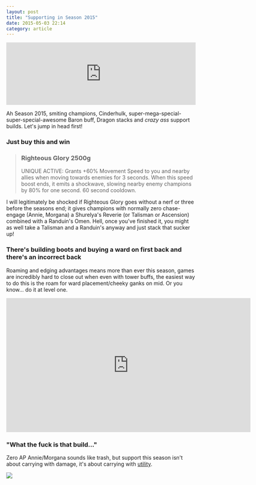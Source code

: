 ```yaml
---
layout: post
title: "Supporting in Season 2015"
date: 2015-05-03 22:14
category: article
---
```


<iframe width="100%" height="166" scrolling="no" frameborder="no" src="https://w.soundcloud.com/player/?url=https%3A//api.soundcloud.com/tracks/59824094&amp;color=ff5500&amp;auto_play=false&amp;hide_related=false&amp;show_comments=true&amp;show_user=true&amp;show_reposts=false"></iframe>

Ah Season 2015, smiting champions, Cinderhulk, super-mega-special-super-special-awesome Baron buff, Dragon stacks and *crazy ass* support builds. Let's jump in head first!

### Just buy this and win

> ### Righteous Glory 2500g
> UNIQUE ACTIVE: Grants +60% Movement Speed to you and nearby allies when moving towards enemies for 3 seconds. When this speed boost ends, it emits a shockwave, slowing nearby enemy champions by 80% for one second. 60 second cooldown.

I will legitimately be shocked if Righteous Glory goes without a nerf or three before the seasons end; it gives champions with normally zero chase-engage (Annie, Morgana) a Shurelya's Reverie (or Talisman or Ascension) combined with a Randuin's Omen. Hell, once you've finished it, you might as well take a Talisman and a Randuin's anyway and just stack that sucker up!

### There's building boots and buying a ward on first back and there's an incorrect back

Roaming and edging advantages means more than ever this season, games are incredibly hard to close out when even with tower buffs, the easiest way to do this is the roam for ward placement/cheeky ganks on mid. Or you know... do it at level one.

<iframe width="650" height="356" src="https://www.youtube.com/embed/jarSwNKBhfA" frameborder="0" allowfullscreen></iframe>

### "What the fuck is that build..."

Zero AP Annie/Morgana sounds like trash, but support this season isn't about carrying with damage, it's about carrying with [utility](http://matchhistory.euw.leagueoflegends.com/en/#match-details/EUW1/2092496922/36795625?tab=stats).

![](http://i.imgur.com/CNX5hZN.png)